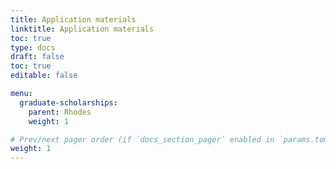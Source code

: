 ```yaml
---
title: Application materials
linktitle: Application materials
toc: true
type: docs
draft: false
toc: true
editable: false

menu:
  graduate-scholarships:
    parent: Rhodes
    weight: 1

# Prev/next pager order (if `docs_section_pager` enabled in `params.toml`)
weight: 1
---
```

